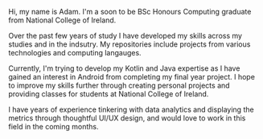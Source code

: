 Hi, my name is Adam. I'm a soon to be BSc Honours Computing graduate from National College of Ireland.

Over the past few years of study I have developed my skills across my studies and in the indsutry. My repositories include projects from various technologies and 
computing langauges. 

Currently, I'm trying to develop my Kotlin and Java expertise as I have gained an interest in Android from completing my final year project.
I hope to improve my skills further through creating personal projects and providing classes for students at National College of Ireland.

I have years of experience tinkering with data analytics and displaying the metrics through thoughtful UI/UX design, and would love to work in this field in 
the coming months.
